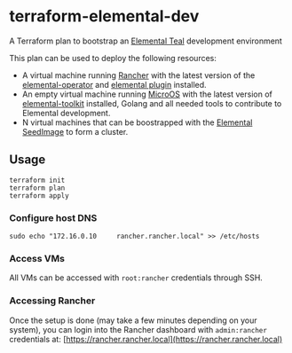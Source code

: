 # terraform-elemental-dev

A Terraform plan to bootstrap an [Elemental Teal](https://elemental.docs.rancher.com/) development environment

This plan can be used to deploy the following resources:

- A virtual machine running [Rancher](https://www.rancher.com/) with the latest version of the [elemental-operator](https://github.com/rancher/elemental-operator) and [elemental plugin](https://github.com/rancher/elemental-ui) installed.
- An empty virtual machine running [MicroOS](https://microos.opensuse.org/) with the latest version of [elemental-toolkit](https://github.com/rancher/elemental-toolkit) installed, Golang and all needed tools to contribute to Elemental development.
- N virtual machines that can be boostrapped with the [Elemental SeedImage](https://elemental.docs.rancher.com/seedimage-reference) to form a cluster.

## Usage

```shell
terraform init
terraform plan
terraform apply
```

### Configure host DNS

```shell
sudo echo "172.16.0.10     rancher.rancher.local" >> /etc/hosts
```

### Access VMs

All VMs can be accessed with `root:rancher` credentials through SSH.

### Accessing Rancher

Once the setup is done (may take a few minutes depending on your system), you can login into the Rancher dashboard with `admin:rancher` credentials at: [https://rancher.rancher.local](https://rancher.rancher.local)
